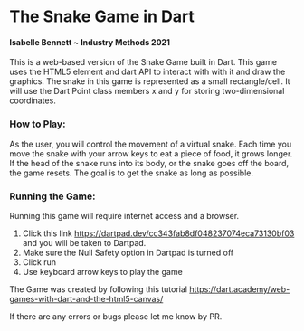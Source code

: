 # The Snake Game in Dart
#### Isabelle Bennett ~ Industry Methods 2021

This is a web-based version of the Snake Game built in Dart. This game uses the HTML5 <canvas> element and dart API to interact with with it and draw the graphics. The snake in this game is represented as a small rectangle/cell. It will use the Dart Point class members x and y for storing two-dimensional coordinates.

### How to Play:
As the user, you will control the movement of a virtual snake. Each time you move the snake with your arrow keys to eat a piece of food, it grows longer. If the head of the snake runs into its body, or the snake goes off the board, the game resets. The goal is to get the snake as long as possible. 


### Running the Game:
Running this game will require internet access and a browser.
1. Click this link https://dartpad.dev/cc343fab8df048237074eca73130bf03 and you will be taken to Dartpad.
2. Make sure the Null Safety option in Dartpad is turned off 
3. Click run 
4. Use keyboard arrow keys to play the game

The Game was created by following this tutorial https://dart.academy/web-games-with-dart-and-the-html5-canvas/


If there are any errors or bugs please let me know by PR.
